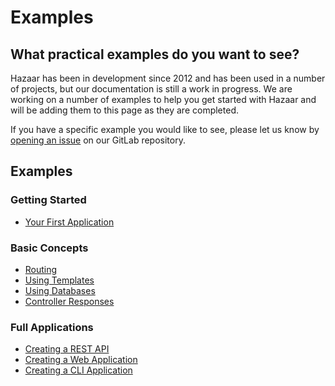 # Examples

## What practical examples do you want to see?

Hazaar has been in development since 2012 and has been used in a number of projects, but our documentation is still a work in progress.  We are working on a number of examples to help you get started with Hazaar and will
be adding them to this page as they are completed.

If you have a specific example you would like to see, please let us know by [opening an issue](https://git.hazaar.io/hazaar/framework/issues) on our GitLab repository.

## Examples

### Getting Started
- [Your First Application](your-first-app.md)

### Basic Concepts
- [Routing](routing.md)
- [Using Templates](templates.md)
- [Using Databases](databases.md)
- [Controller Responses](responses.md)

### Full Applications
- [Creating a REST API](apps/rest-api.md)
- [Creating a Web Application](apps/web.md)
- [Creating a CLI Application](apps/cli.md)
